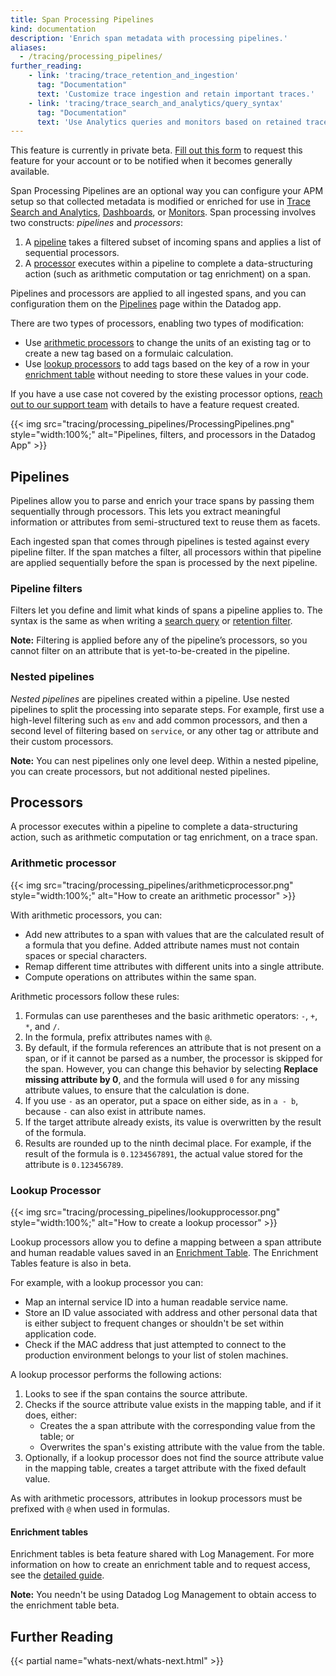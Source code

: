 ```yaml
---
title: Span Processing Pipelines
kind: documentation
description: 'Enrich span metadata with processing pipelines.'
aliases:
  - /tracing/processing_pipelines/
further_reading:
    - link: 'tracing/trace_retention_and_ingestion'
      tag: "Documentation"
      text: 'Customize trace ingestion and retain important traces.'
    - link: 'tracing/trace_search_and_analytics/query_syntax'
      tag: "Documentation"
      text: 'Use Analytics queries and monitors based on retained traces.'
---
```

<div class="alert alert-warning">
This feature is currently in private beta. <a href="https://forms.gle/6hHcytp2JvBAHxC6A">Fill out this form</a> to request this feature for your account or to be notified when it becomes generally available.
</div>

Span Processing Pipelines are an optional way you can configure your APM setup so that collected metadata is modified or enriched for use in [Trace Search and Analytics][1], [Dashboards][2], or [Monitors][3]. Span processing involves two constructs: _pipelines_ and _processors_:

1. A [pipeline](#pipelines) takes a filtered subset of incoming spans and applies a list of sequential processors.
2. A [processor](#processors) executes within a pipeline to complete a data-structuring action (such as arithmetic computation or tag enrichment) on a span.

Pipelines and processors are applied to all ingested spans, and you can configuration them on the [Pipelines][4] page within the Datadog app.

There are two types of processors, enabling two types of modification:

- Use [arithmetic processors](#arithmetic-processor) to change the units of an existing tag or to create a new tag based on a formulaic calculation.
- Use [lookup processors](#lookup-processor) to add tags based on the key of a row in your [enrichment table][5] without needing to store these values in your code.

If you have a use case not covered by the existing processor options, [reach out to our support team][6] with details to have a feature request created.

{{< img src="tracing/processing_pipelines/ProcessingPipelines.png" style="width:100%;" alt="Pipelines, filters, and processors in the Datadog App" >}}

## Pipelines

Pipelines allow you to parse and enrich your trace spans by passing them sequentially through processors. This lets you extract meaningful information or attributes from semi-structured text to reuse them as facets.

Each ingested span that comes through pipelines is tested against every pipeline filter. If the span matches a filter, all processors within that pipeline are applied sequentially before the span is processed by the next pipeline.

### Pipeline filters

Filters let you define and limit what kinds of spans a pipeline applies to. The syntax is the same as when writing a [search query][7] or [retention filter][8].

**Note:** Filtering is applied before any of the pipeline’s processors, so you cannot filter on an attribute that is yet-to-be-created in the pipeline.

### Nested pipelines

_Nested pipelines_ are pipelines created within a pipeline. Use nested pipelines to split the processing into separate steps. For example, first use a high-level filtering such as `env` and add common processors, and then a second level of filtering based on `service`, or any other tag or attribute and their custom processors.

**Note:** You can nest pipelines only one level deep. Within a nested pipeline, you can create processors, but not additional nested pipelines.

## Processors

A processor executes within a pipeline to complete a data-structuring action, such as arithmetic computation or tag enrichment, on a trace span.

### Arithmetic processor

{{< img src="tracing/processing_pipelines/arithmeticprocessor.png" style="width:100%;" alt="How to create an arithmetic processor" >}}

With arithmetic processors, you can:
- Add new attributes to a span with values that are the calculated result of a formula that you define. Added attribute names must not contain spaces or special characters.
- Remap different time attributes with different units into a single attribute.
- Compute operations on attributes within the same span.

Arithmetic processors follow these rules:

1. Formulas can use parentheses and the basic arithmetic operators: `-`, `+`, `*`, and `/`.
2. In the formula, prefix attributes names with `@`.
3. By default, if the formula references an attribute that is not present on a span, or if it cannot be parsed as a number, the processor is skipped for the span. However, you can change this behavior by selecting **Replace missing attribute by 0**, and the formula will used `0` for any missing attribute values, to ensure that the calculation is done.
5. If you use `-` as an operator, put a space on either side, as in `a - b`, because `-` can also exist in attribute names.
6. If the target attribute already exists, its value is overwritten by the result of the formula.
7. Results are rounded up to the ninth decimal place. For example, if the result of the formula is `0.1234567891`, the actual value stored for the attribute is `0.123456789`.

### Lookup Processor

{{< img src="tracing/processing_pipelines/lookupprocessor.png" style="width:100%;" alt="How to create a lookup processor" >}}

Lookup processors allow you to define a mapping between a span attribute and human readable values saved in an [Enrichment Table](#enrichment-tables).  The Enrichment Tables feature is also in beta.

For example, with a lookup processor you can:
- Map an internal service ID into a human readable service name.
- Store an ID value associated with address and other personal data that is either subject to frequent changes or shouldn't be set within application code.
- Check if the MAC address that just attempted to connect to the production environment belongs to your list of stolen machines.

A lookup processor performs the following actions:

1. Looks to see if the span contains the source attribute.
2. Checks if the source attribute value exists in the mapping table, and if it does, either:
    - Creates the a span attribute with the corresponding value from the table; or
    - Overwrites the span's existing attribute with the value from the table.
6. Optionally, if a lookup processor does not find the source attribute value in the mapping table, creates a target attribute with the fixed default value.

As with arithmetic processors, attributes in lookup processors must be prefixed with `@` when used in formulas.

#### Enrichment tables

Enrichment tables is beta feature shared with Log Management. For more information on how to create an enrichment table and to request access, see the [detailed guide][5].

**Note:** You needn't be using Datadog Log Management to obtain access to the enrichment table beta.

## Further Reading

{{< partial name="whats-next/whats-next.html" >}}


[1]: /tracing/trace_search_and_analytics/
[2]: /dashboards/
[3]: /monitors/monitor_types/apm/?tab=apmmetrics
[4]: https://app.datadoghq.com/apm/traces/pipelines
[5]: /logs/guide/enrichment-tables/?tab=manualupload#overview
[6]: /help
[7]: /tracing/trace_search_and_analytics/query_syntax/
[8]: /tracing/trace_retention_and_ingestion/#retention-filters
